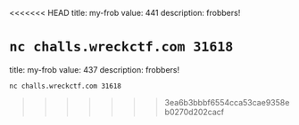 <<<<<<< HEAD
title: my-frob
value: 441
description: frobbers!

`nc challs.wreckctf.com 31618`
=======
title: my-frob
value: 437
description: frobbers!

`nc challs.wreckctf.com 31618`
>>>>>>> 3ea6b3bbbf6554cca53cae9358eb0270d202cacf
